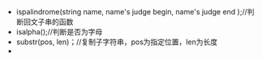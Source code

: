 * ispalindrome(string name, name's judge begin, name's judge end );//判断回文子串的函数
* isalpha();//判断是否为字母
* substr(pos, len)；//复制子字符串，pos为指定位置，len为长度
* 

